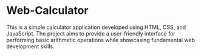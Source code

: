 # Web-Calculator
This is a simple calculator application developed using HTML, CSS, and JavaScript. The project aims to provide a user-friendly interface for performing basic arithmetic operations while showcasing fundamental web development skills.
